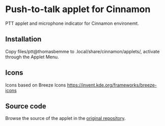 # Push-to-talk applet for Cinnamon

PTT applet and microphone indicator for Cinnamon environemt.

## Installation

Copy files/ptt@thomasbemme to .local/share/cinnamon/applets/, activate through the Applet Menu.

## Icons
Icons based on Breeze Icons https://invent.kde.org/frameworks/breeze-icons

## Source code
Browse the source of the applet in the [original repository](https://github.com/thbemme/ptt-cinnamon).  
